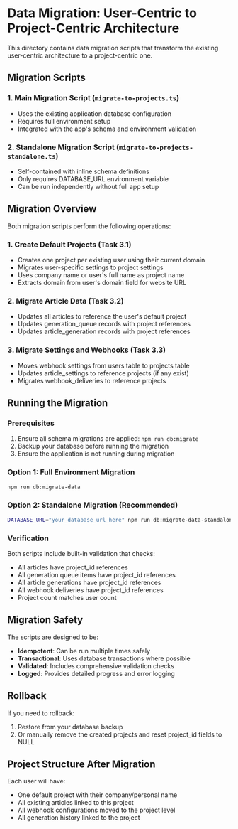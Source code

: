 # Data Migration: User-Centric to Project-Centric Architecture

This directory contains data migration scripts that transform the existing user-centric architecture to a project-centric one.

## Migration Scripts

### 1. Main Migration Script (`migrate-to-projects.ts`)
- Uses the existing application database configuration
- Requires full environment setup
- Integrated with the app's schema and environment validation

### 2. Standalone Migration Script (`migrate-to-projects-standalone.ts`)
- Self-contained with inline schema definitions
- Only requires DATABASE_URL environment variable
- Can be run independently without full app setup

## Migration Overview

Both migration scripts perform the following operations:

### 1. Create Default Projects (Task 3.1)
- Creates one project per existing user using their current domain
- Migrates user-specific settings to project settings
- Uses company name or user's full name as project name
- Extracts domain from user's domain field for website URL

### 2. Migrate Article Data (Task 3.2)
- Updates all articles to reference the user's default project
- Updates generation_queue records with project references
- Updates article_generation records with project references

### 3. Migrate Settings and Webhooks (Task 3.3)
- Moves webhook settings from users table to projects table
- Updates article_settings to reference projects (if any exist)
- Migrates webhook_deliveries to reference projects

## Running the Migration

### Prerequisites
1. Ensure all schema migrations are applied: `npm run db:migrate`
2. Backup your database before running the migration
3. Ensure the application is not running during migration

### Option 1: Full Environment Migration
```bash
npm run db:migrate-data
```

### Option 2: Standalone Migration (Recommended)
```bash
DATABASE_URL="your_database_url_here" npm run db:migrate-data-standalone
```

### Verification
Both scripts include built-in validation that checks:
- All articles have project_id references
- All generation queue items have project_id references
- All article generations have project_id references
- All webhook deliveries have project_id references
- Project count matches user count

## Migration Safety

The scripts are designed to be:
- **Idempotent**: Can be run multiple times safely
- **Transactional**: Uses database transactions where possible
- **Validated**: Includes comprehensive validation checks
- **Logged**: Provides detailed progress and error logging

## Rollback

If you need to rollback:
1. Restore from your database backup
2. Or manually remove the created projects and reset project_id fields to NULL

## Project Structure After Migration

Each user will have:
- One default project with their company/personal name
- All existing articles linked to this project
- All webhook configurations moved to the project level
- All generation history linked to the project
